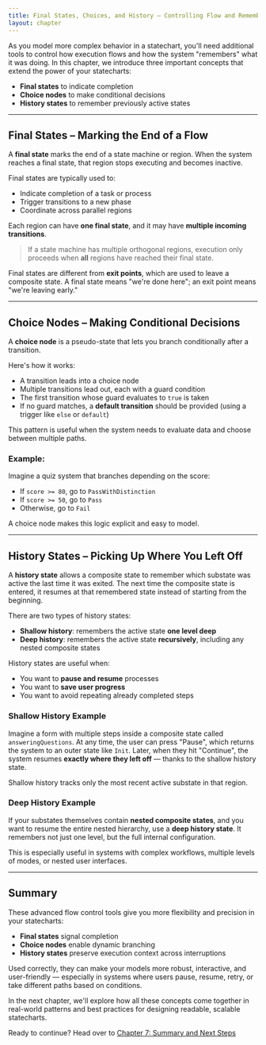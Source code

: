 ```yaml
---
title: Final States, Choices, and History – Controlling Flow and Remembering State
layout: chapter
---
```


As you model more complex behavior in a statechart, you'll need additional tools to control how execution flows and how the system "remembers" what it was doing. In this chapter, we introduce three important concepts that extend the power of your statecharts:

- **Final states** to indicate completion
- **Choice nodes** to make conditional decisions
- **History states** to remember previously active states

---

## Final States – Marking the End of a Flow

A **final state** marks the end of a state machine or region. When the system reaches a final state, that region stops executing and becomes inactive.

Final states are typically used to:
- Indicate completion of a task or process
- Trigger transitions to a new phase
- Coordinate across parallel regions

Each region can have **one final state**, and it may have **multiple incoming transitions**.

> If a state machine has multiple orthogonal regions, execution only proceeds when **all** regions have reached their final state.

Final states are different from **exit points**, which are used to leave a composite state. A final state means "we're done here"; an exit point means "we're leaving early."

---

## Choice Nodes – Making Conditional Decisions

A **choice node** is a pseudo-state that lets you branch conditionally after a transition.

Here's how it works:
- A transition leads into a choice node
- Multiple transitions lead out, each with a guard condition
- The first transition whose guard evaluates to `true` is taken
- If no guard matches, a **default transition** should be provided (using a trigger like `else` or `default`)

This pattern is useful when the system needs to evaluate data and choose between multiple paths.

### Example:

Imagine a quiz system that branches depending on the score:
- If `score >= 80`, go to `PassWithDistinction`
- If `score >= 50`, go to `Pass`
- Otherwise, go to `Fail`

A choice node makes this logic explicit and easy to model.

---

## History States – Picking Up Where You Left Off

A **history state** allows a composite state to remember which substate was active the last time it was exited. The next time the composite state is entered, it resumes at that remembered state instead of starting from the beginning.

There are two types of history states:
- **Shallow history**: remembers the active state **one level deep**
- **Deep history**: remembers the active state **recursively**, including any nested composite states

History states are useful when:
- You want to **pause and resume** processes
- You want to **save user progress**
- You want to avoid repeating already completed steps

### Shallow History Example

Imagine a form with multiple steps inside a composite state called `answeringQuestions`. At any time, the user can press "Pause", which returns the system to an outer state like `Init`. Later, when they hit "Continue", the system resumes **exactly where they left off** — thanks to the shallow history state.

Shallow history tracks only the most recent active substate in that region.

### Deep History Example

If your substates themselves contain **nested composite states**, and you want to resume the entire nested hierarchy, use a **deep history state**. It remembers not just one level, but the full internal configuration.

This is especially useful in systems with complex workflows, multiple levels of modes, or nested user interfaces.

---

## Summary

These advanced flow control tools give you more flexibility and precision in your statecharts:

- **Final states** signal completion
- **Choice nodes** enable dynamic branching
- **History states** preserve execution context across interruptions

Used correctly, they can make your models more robust, interactive, and user-friendly — especially in systems where users pause, resume, retry, or take different paths based on conditions.

In the next chapter, we'll explore how all these concepts come together in real-world patterns and best practices for designing readable, scalable statecharts.

Ready to continue? Head over to [Chapter 7: Summary and Next Steps](07-summary-and-next-steps.md) 